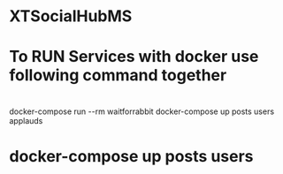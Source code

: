# XTSocialHubMS

# To RUN Services with docker use following command together

#

docker-compose run --rm waitforrabbit
docker-compose up posts users applauds

# docker-compose up posts users
